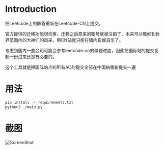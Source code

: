 # Introduction

把Leetcode上的解答重新在Leetcode-CN上提交。

官方提供的迁移功能很坑爹，迁移之后原来的账号就被注销了，本来可以瞻仰到世界范围内的大神们的风采，用CN站就只能在墙内自娱自乐了。

考虑到国内一些公司可能会参考leetcode-cn的做题进度，因此把国际站的提交复制一份过来还是有必要的。

这个工具就是把国际站点的所有AC的提交全部在中国站重新提交一遍


# 用法

```bash
pip install -r requirements.txt
python3 ./main.py
```

# 截图
![ScreenShot](https://github.com/KKRainbow/NewsClient/raw/master/img/result.jpg)
